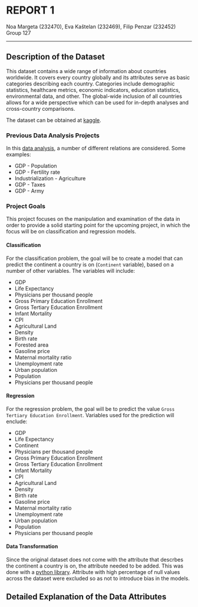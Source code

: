 # REPORT 1

Noa Margeta (232470), Eva Kaštelan (232469), Filip Penzar (232452)\
Group 127

---

## Description of the Dataset

This dataset contains a wide range of information about countries worldwide.
It covers every country globally and its attributes serve as basic categories describing each country. Categories include demographic statistics, healthcare metrics, economic indicators, education statistics, environmental data, and other. The global-wide inclusion of all countries allows for a wide perspective which can be used for in-depth analyses and cross-country comparisons.

The dataset can be obtained at [kaggle](https://www.kaggle.com/datasets/nelgiriyewithana/countries-of-the-world-2023).

### Previous Data Analysis Projects

In this [data analysis](https://www.kaggle.com/code/amgedelshiekh/continent-level-eda#1.-GDP), a number of different relations are considered. Some examples:
* GDP - Population
* GDP - Fertility rate
* Industrialization - Agriculture
* GDP - Taxes
* GDP - Army

### Project Goals

This project focuses on the manipulation and examination of the data in order to provide a solid starting point for the upcoming project, in which the focus will be on classification and regression models.

#### Classification

For the classification problem, the goal will be to create a model that can predict the continent a country is on (`Continent` variable), based on a number of other variables. The variables will include:
* GDP
* Life Expectancy
* Physicians per thousand people
* Gross Primary Education Enrollment
* Gross Tertiary Education Enrollment
* Infant Mortality
* CPI
* Agricultural Land
* Density
* Birth rate
* Forested area
* Gasoline price
* Maternal mortality ratio
* Unemployment rate
* Urban population
* Population
* Physicians per thousand people

#### Regression

For the regression problem, the goal will be to predict the value `Gross Tertiary Education Enrollment`. Variables used for the prediction will enclude:
* GDP
* Life Expectancy
* Continent
* Physicians per thousand people
* Gross Primary Education Enrollment
* Gross Tertiary Education Enrollment
* Infant Mortality
* CPI
* Agricultural Land
* Density
* Birth rate
* Gasoline price
* Maternal mortality ratio
* Unemployment rate
* Urban population
* Population
* Physicians per thousand people

#### Data Transformation

Since the original dataset does not come with the attribute that descrbes the continent a country is on, the attribute needed to be added. This was done with a [python library](https://pypi.org/project/pycountry-convert/).
Attribute with high percentage of null values across the dataset were excluded so as not to introduce bias in the models. 

## Detailed Explanation of the Data Attributes

